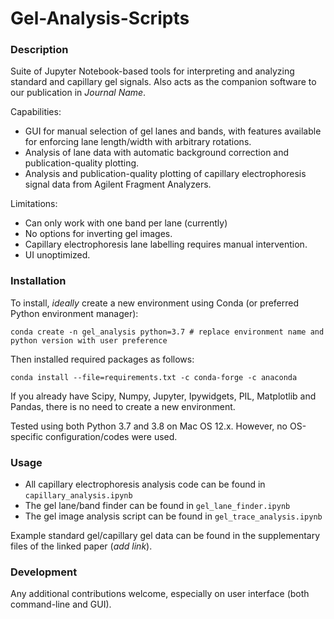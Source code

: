 # Gel-Analysis-Scripts

### Description
Suite of Jupyter Notebook-based tools for interpreting and analyzing standard and capillary gel signals.  Also acts as the companion software to our publication in *Journal Name*.

Capabilities:
- GUI for manual selection of gel lanes and bands, with features available for enforcing lane length/width with arbitrary rotations.
- Analysis of lane data with automatic background correction and publication-quality plotting.
- Analysis and publication-quality plotting of capillary electrophoresis signal data from Agilent Fragment Analyzers.

Limitations:
- Can only work with one band per lane (currently)
- No options for inverting gel images.
- Capillary electrophoresis lane labelling requires manual intervention.
- UI unoptimized.

### Installation
To install, *ideally* create a new environment using Conda (or preferred Python environment manager):

```conda create -n gel_analysis python=3.7 # replace environment name and python version with user preference```

Then installed required packages as follows:

```conda install --file=requirements.txt -c conda-forge -c anaconda```

If you already have Scipy, Numpy, Jupyter, Ipywidgets, PIL, Matplotlib and Pandas, there is no need to create a new environment.

Tested using both Python 3.7 and 3.8 on Mac OS 12.x.  However, no OS-specific configuration/codes were used.

### Usage

- All capillary electrophoresis analysis code can be found in ```capillary_analysis.ipynb```
- The gel lane/band finder can be found in ```gel_lane_finder.ipynb```
- The gel image analysis script can be found in ```gel_trace_analysis.ipynb```

Example standard gel/capillary gel data can be found in the supplementary files of the linked paper (*add link*).
### Development
Any additional contributions welcome, especially on user interface (both command-line and GUI).
